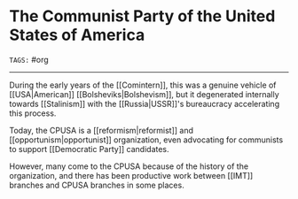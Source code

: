 # The Communist Party of the United States of America
`TAGS:` #org

---
During the early years of the [[Comintern]], this was a genuine vehicle of [[USA|American]] [[Bolsheviks|Bolshevism]], but it degenerated internally towards [[Stalinism]] with the [[Russia|USSR]]'s bureaucracy accelerating this process. 

Today, the CPUSA is a [[reformism|reformist]] and [[opportunism|opportunist]] organization, even advocating for communists to support [[Democratic Party]] candidates. 

However, many come to the CPUSA because of the history of the organization, and there has been productive work between [[IMT]] branches and CPUSA branches in some places. 